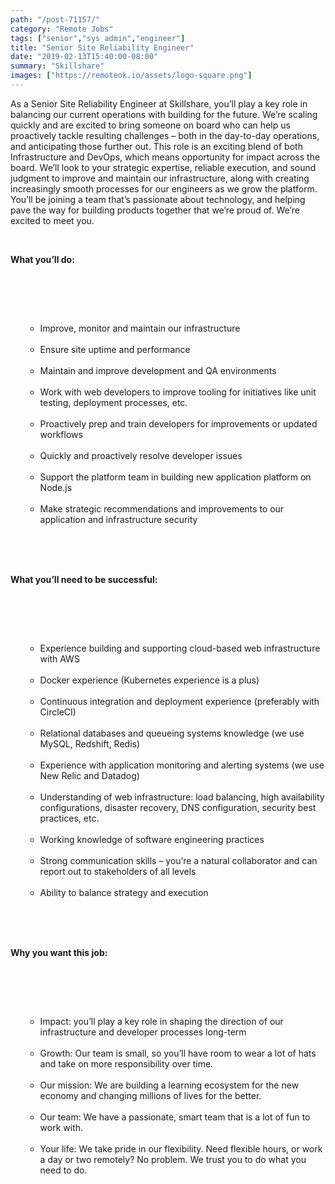 ```yaml
---
path: "/post-71157/"
category: "Remote Jobs"
tags: ["senior","sys admin","engineer"]
title: "Senior Site Reliability Engineer"
date: "2019-02-13T15:40:00-08:00"
summary: "Skillshare"
images: ["https://remoteok.io/assets/logo-square.png"]
---
```


<p>As a Senior Site Reliability Engineer at Skillshare, you&rsquo;ll play a key role in balancing our current operations with building for the future. We&rsquo;re scaling quickly and are excited to bring someone on board who can help us proactively tackle resulting challenges &ndash; both in the day-to-day operations, and anticipating those further out. This role is an exciting blend of both Infrastructure and DevOps, which means opportunity for impact across the board. We&rsquo;ll look to your strategic expertise, reliable execution, and sound judgment to improve and maintain our infrastructure, along with creating increasingly smooth processes for our engineers as we grow the platform. You&rsquo;ll be joining a team that&rsquo;s passionate about technology, and helping pave the way for building products together that we&rsquo;re proud of. We&rsquo;re excited to meet you.</p><br /><p><strong>What you&rsquo;ll do:</strong></p><br /><ul><br /><ul><br /><li>Improve, monitor and maintain our infrastructure</li><br /><li>Ensure site uptime and performance</li><br /><li>Maintain and improve development and QA environments</li><br /><li>Work with web developers to improve tooling for initiatives like unit testing, deployment processes, etc.</li><br /><li>Proactively prep and train developers for improvements or updated workflows</li><br /><li>Quickly and proactively resolve developer issues</li><br /><li>Support the platform team in building new application platform on Node.js</li><br /><li>Make strategic recommendations and improvements to our application and infrastructure security</li><br /></ul><br /></ul><br /><p><strong>What you&rsquo;ll need to be successful:</strong></p><br /><ul><br /><ul><br /><li>Experience building and supporting cloud-based web infrastructure with AWS</li><br /><li>Docker experience (Kubernetes experience is a plus)</li><br /><li>Continuous integration and deployment experience (preferably with CircleCI)</li><br /><li>Relational databases and queueing systems knowledge (we use MySQL, Redshift, Redis)</li><br /><li>Experience with application monitoring and alerting systems (we use New Relic and Datadog)</li><br /><li>Understanding of web infrastructure: load balancing, high availability configurations, disaster recovery, DNS configuration, security best practices, etc.</li><br /><li>Working knowledge of software engineering practices</li><br /><li>Strong communication skills &ndash; you&rsquo;re a natural collaborator and can report out to stakeholders of all levels</li><br /><li>Ability to balance strategy and execution</li><br /></ul><br /></ul><br /><p><strong>Why you want this job:</strong></p><br /><ul><br /><ul><br /><li>Impact: you&rsquo;ll play a key role in shaping the direction of our infrastructure and developer processes long-term</li><br /><li>Growth: Our team is small, so you&rsquo;ll have room to wear a lot of hats and take on more responsibility over time.</li><br /><li>Our mission: We are building a learning ecosystem for the new economy and changing millions of lives for the better.</li><br /><li>Our team: We have a passionate, smart team that is a lot of fun to work with.</li><br /><li>Your life: We take pride in our flexibility. Need flexible hours, or work a day or two remotely? No problem. We trust you to do what you need to do.</li><br /></ul><br /></ul>
